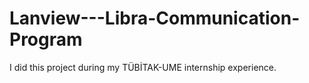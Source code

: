 # Lanview---Libra-Communication-Program
I did this project during my TÜBİTAK-UME internship experience.
